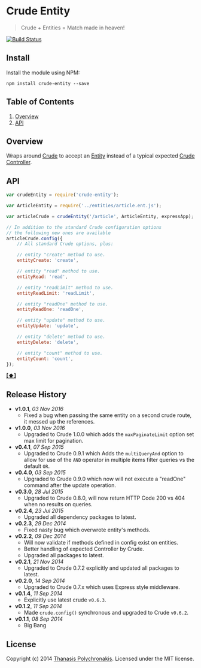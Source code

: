 # Crude Entity

> Crude + Entities = Match made in heaven!

[![Build Status](https://secure.travis-ci.org/thanpolas/crude-entity.png?branch=master)](http://travis-ci.org/thanpolas/crude-entity)

## Install

Install the module using NPM:

```
npm install crude-entity --save
```

## <a name='TOC'>Table of Contents</a>

1. [Overview](#overview)
1. [API](#api)

## Overview

Wraps around [Crude][] to accept an [Entity][] instead of a typical expected [Crude Controller](https://github.com/thanpolas/crude/wiki/Api#crude-controller).

## API

```js
var crudeEntity = require('crude-entity');

var ArticleEntity = require('../entities/article.ent.js');

var articleCrude = crudeEntity('/article', ArticleEntity, expressApp);

// In addition to the standard Crude configuration options
// the following new ones are available
articleCrude.config({
    // All standard Crude options, plus:

    // entity "create" method to use.
    entityCreate: 'create',

    // entity "read" method to use.
    entityRead: 'read',

    // entity "readLimit" method to use.
    entityReadLimit: 'readLimit',

    // entity "readOne" method to use.
    entityReadOne: 'readOne',

    // entity "update" method to use.
    entityUpdate: 'update',

    // entity "delete" method to use.
    entityDelete: 'delete',

    // entity "count" method to use.
    entityCount: 'count',
});

```

**[[⬆]](#TOC)**


## Release History

- **v1.0.1**, *03 Nov 2016*
    - Fixed a bug when passing the same entity on a second crude route, it messed up the references.
- **v1.0.0**, *03 Nov 2016*
    - Upgraded to Crude 1.0.0 which adds the `maxPaginateLimit` option set max limit for pagination.
- **v0.4.1**, *07 Sep 2015*
    - Upgraded to Crude 0.9.1 which Adds the `multiQueryAnd` option to allow for use of the `AND` operator in multiple items filter queries vs the default `OR`.
- **v0.4.0**, *03 Sep 2015*
    - Upgraded to Crude 0.9.0 which now will not execute a "readOne" command after the update operation.
- **v0.3.0**, *28 Jul 2015*
    - Upgraded to Crude 0.8.0, will now return HTTP Code 200 vs 404 when no results on queries.
- **v0.2.4**, *23 Jul 2015*
  - Upgraded all dependency packages to latest.
- **v0.2.3**, *29 Dec 2014*
    - Fixed nasty bug which overwrote entity's methods.
- **v0.2.2**, *09 Dec 2014*
    - Will now validate if methods defined in config exist on entities.
    - Better handling of expected Controller by Crude.
    - Upgraded all packages to latest.
- **v0.2.1**, *21 Nov 2014*
    - Upgraded to Crude 0.7.2 explicitly and updated all packages to latest.
- **v0.2.0**, *14 Sep 2014*
    - Upgraded to Crude 0.7.x which uses Express style middleware.
- **v0.1.4**, *11 Sep 2014*
    - Explicitly use latest crude `v0.6.3`.
- **v0.1.2**, *11 Sep 2014*
    - Made `crude.config()` synchronous and upgraded to Crude `v0.6.2`.
- **v0.1.1**, *08 Sep 2014*
    - Big Bang

## License

Copyright (c) 2014 [Thanasis Polychronakis][thanpolas]. Licensed under the MIT license.

[crude]: https://github.com/thanpolas/crude
[thanpolas]: http://thanpol.as
[entity]: https://github.com/thanpolas/entity
